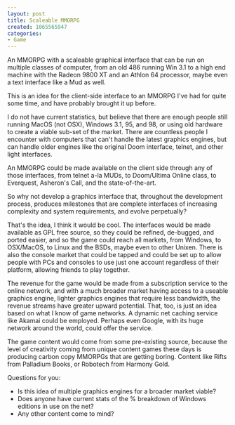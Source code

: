 ```yaml
--- 
layout: post
title: Scaleable MMORPG
created: 1065565947
categories: 
- Game
---
```

An MMORPG with a scaleable graphical interface that can be run on multiple classes of computer, from an old 486 running Win 3.1 to a high end machine with the Radeon 9800 XT and an Athlon 64 processor, maybe even a text interface like a Mud as well.

This is an idea for the client-side interface to an MMORPG I've had for quite some time, and have probably brought it up before.

I do not have current statistics, but believe that there are enough people still running MacOS (not OSX), Windows 3.1, 95, and 98, or using old hardware to create a viable sub-set of the market.  There are countless people I encounter with computers that can't handle the latest graphics engines, but can handle older engines like the original Doom interface, telnet, and other light interfaces.

An MMORPG could be made available on the client side through any of those interfaces, from telnet a-la MUDs, to Doom/Ultima Online class, to Everquest, Asheron's Call, and the state-of-the-art.

So why not develop a graphics interface that, throughout the development process, produces milestones that are complete interfaces of increasing complexity and system requirements, and evolve perpetually?

That's the idea, I think it would be cool.  The interfaces would be made available as GPL free source, so they could be refined, de-bugged, and ported easier, and so the game could reach all markets, from Windows, to OSX/MacOS, to Linux and the BSDs, maybe even to other Unixen.  There is also the console market that could be tapped and could be set up to allow people with PCs and consoles to use just one account regardless of their platform, allowing friends to play together.

The revenue for the game would be made from a subscription service to the online network, and with a much broader market having access to a useable graphics engine, lighter graphics engines that require less bandwidth, the revenue streams have greater upward potential.  That, too, is just an idea based on what I know of game networks.  A dynamic net caching service like Akamai could be employed.  Perhaps even Google, with its huge network around the world, could offer the service.

The game content would come from some pre-existing source, because the level of creativity coming from unique content games these days is producing carbon copy MMORPGs that are getting boring.  Content like Rifts from Palladium Books, or Robotech from Harmony Gold.


Questions for you:

-  Is this idea of multiple graphics engines for a broader market viable?
-  Does anyone have current stats of the % breakdown of Windows editions in use on the net?
-  Any other content come to mind?
